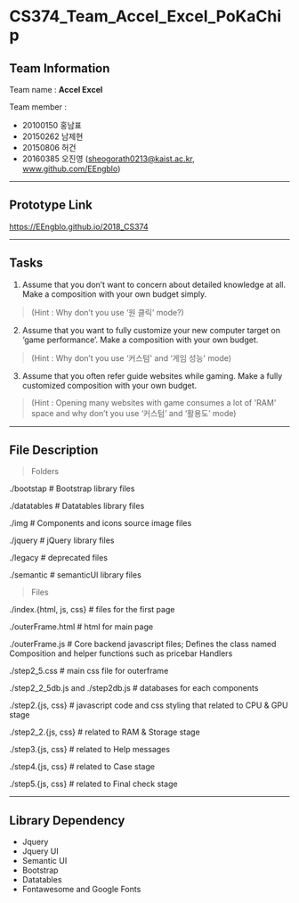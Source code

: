 
# CS374_Team_Accel_Excel_PoKaChip

## Team Information
Team name : **Accel Excel**

Team member :
- 20100150 홍남표
- 20150262 남제현
- 20150806 허건
- 20160385 오진영 (sheogorath0213@kaist.ac.kr, www.github.com/EEngblo)

-------------------------
## Prototype Link

https://EEngblo.github.io/2018_CS374
 
---------------------------
## Tasks

1.  Assume that you don’t want to concern about detailed knowledge at all. Make a composition with your own budget simply.
> (Hint : Why don’t you use ‘원 클릭’ mode?)
    
2.  Assume that you want to fully customize your new computer target on ‘game performance’. Make a composition with your own budget.
> (Hint : Why don’t you use ‘커스텀' and ‘게임 성능' mode)
    
3.  Assume that you often refer guide websites while gaming. Make a fully customized composition with your own budget.
> (Hint : Opening many websites with game consumes a lot of 'RAM' space and why don’t you use ‘커스텀’ and ‘활용도’ mode)

--------------------------
## File Description

> Folders

./bootstap # Bootstrap library files

./datatables # Datatables library files

./img # Components and icons source image files

./jquery # jQuery library files

./legacy # deprecated files

./semantic # semanticUI library files

> Files

./index.{html, js, css} # files for the first page


./outerFrame.html # html for main page

./outerFrame.js # Core backend javascript files; Defines the class named Composition and helper functions such as pricebar Handlers

./step2_5.css # main css file for outerframe


./step2_2_5db.js and ./step2db.js # databases for each components

./step2.{js, css} # javascript code and css styling that related to CPU & GPU stage

./step2_2.{js, css} # related to RAM & Storage stage

./step3.{js, css} # related to Help messages

./step4.{js, css} # related to Case stage

./step5.{js, css} # related to Final check stage

-------------------------
## Library Dependency

 - Jquery
 - Jquery UI
 - Semantic UI
 - Bootstrap
 - Datatables
 - Fontawesome and Google Fonts
